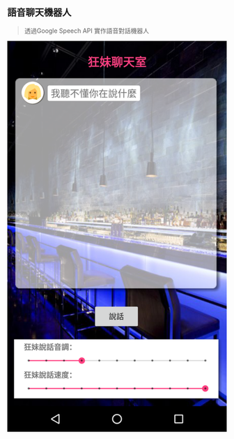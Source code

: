 ## 語音聊天機器人

> 透過Google Speech API 實作語音對話機器人

![](https://raw.githubusercontent.com/cheankumio/Ttsgame/master/Screenshot_1502241578.png)
